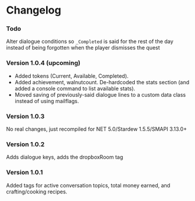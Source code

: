 Changelog
============

### Todo

Alter dialogue conditions so `_Completed` is said for the rest of the day instead of being forgotten when the player dismisses the quest

### Version 1.0.4 (upcoming)

* Added tokens (Current, Available, Completed).
* Added achievement, walnutcount. De-hardcoded the stats section (and added a console command to list available stats).
* Moved saving of previously-said dialogue lines to a custom data class instead of using mailflags.

### Version 1.0.3

No real changes, just recompiled for NET 5.0/Stardew 1.5.5/SMAPI 3.13.0+

### Version 1.0.2

Adds dialogue keys, adds the dropboxRoom tag

### Version 1.0.1 

Added tags for active conversation topics, total money earned, and crafting/cooking recipes.
